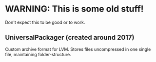 # WARNING: This is some old stuff!
Don't expect this to be good or to work.

## UniversalPackager (created around 2017)
Custom archive format for LVM.
Stores files uncompressed in one single file, maintaining folder-structure.
